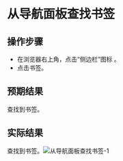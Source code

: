 # 从导航面板查找书签

## 操作步骤

- 在浏览器右上角，点击“侧边栏”图标 。
- 点击书签。

## 预期结果

查找到书签。

## 实际结果

查找到书签。![从导航面板查找书签-1](../img/从导航面板查找书签-1.png)